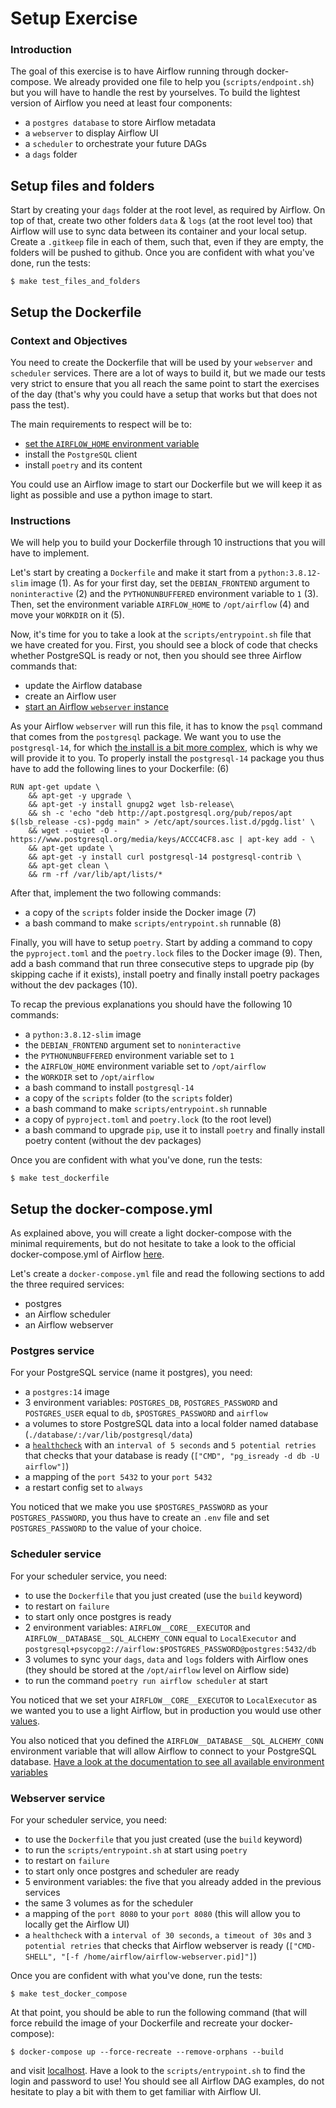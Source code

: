 # Setup Exercise


### Introduction

The goal of this exercise is to have Airflow running through docker-compose. We already provided one file to help you (`scripts/endpoint.sh`) but you will have to handle the rest by yourselves. To build the lightest version of Airflow you need at least four components:
- a `postgres database` to store Airflow metadata
- a `webserver` to display Airflow UI
- a `scheduler` to orchestrate your future DAGs
- a `dags` folder

## Setup files and folders

Start by creating your `dags` folder at the root level, as required by Airflow. On top of that, create two other folders `data` & `logs` (at the root level too) that Airflow will use to sync data between its container and your local setup.
Create a `.gitkeep` file in each of them, such that, even if they are empty, the folders will be pushed to github. Once you are confident with what you've done, run the tests:

```
$ make test_files_and_folders
```

## Setup the Dockerfile

### Context and Objectives

You need to create the Dockerfile that will be used by your `webserver` and `scheduler` services. There are a lot of ways to build it, but we made our tests very strict to ensure that you all reach the same point to start the exercises of the day (that's why you could have a setup that works but that does not pass the test).

The main requirements to respect will be to:
- [set the `AIRFLOW_HOME` environment variable](https://airflow.apache.org/docs/apache-airflow/stable/cli-and-env-variables-ref.html?highlight=airflow_home#envvar-AIRFLOW_HOME)
- install the `PostgreSQL` client
- install `poetry` and its content

You could use an Airflow image to start our Dockerfile but we will keep it as light as possible and use a python image to start.

### Instructions

We will help you to build your Dockerfile through 10 instructions that you will have to implement.

Let's start by creating a `Dockerfile` and make it start from a `python:3.8.12-slim` image (1).
As for your first day, set the `DEBIAN_FRONTEND` argument to `noninteractive` (2) and the `PYTHONUNBUFFERED` environment variable to `1` (3).
Then, set the environment variable `AIRFLOW_HOME` to `/opt/airflow` (4) and move your `WORKDIR` on it (5).

Now, it's time for you to take a look at the `scripts/entrypoint.sh` file that we have created for you. First, you should see a block of code that checks whether PostgreSQL is ready or not, then you should see three Airflow commands that:
- update the Airflow database
- create an Airflow user
- [start an Airflow `webserver` instance](https://airflow.apache.org/docs/apache-airflow/stable/cli-and-env-variables-ref.html#webserver)

As your Airflow `webserver` will run this file, it has to know the `psql` command that comes from the `postgresql` package. We want you to use the `postgresql-14`, for which [the install is a bit more complex](https://techviewleo.com/how-to-install-postgresql-database-on-ubuntu/), which is why we will provide it to you. To properly install the `postgresql-14` package you thus have to add the following lines to your Dockerfile: (6)

```
RUN apt-get update \
    && apt-get -y upgrade \
    && apt-get -y install gnupg2 wget lsb-release\
    && sh -c 'echo "deb http://apt.postgresql.org/pub/repos/apt $(lsb_release -cs)-pgdg main" > /etc/apt/sources.list.d/pgdg.list' \
    && wget --quiet -O - https://www.postgresql.org/media/keys/ACCC4CF8.asc | apt-key add - \
    && apt-get update \
    && apt-get -y install curl postgresql-14 postgresql-contrib \
    && apt-get clean \
    && rm -rf /var/lib/apt/lists/*
```

After that, implement the two following commands:
- a copy of the `scripts` folder inside the Docker image (7)
- a bash command to make `scripts/entrypoint.sh` runnable (8)

Finally, you will have to setup `poetry`. Start by adding a command to copy the `pyproject.toml` and the `poetry.lock` files to the Docker image (9). Then, add a bash command that run three consecutive steps to upgrade pip (by skipping cache if it exists), install poetry and finally install poetry packages without the dev packages (10).

To recap the previous explanations you should have the following 10 commands:
- a `python:3.8.12-slim` image
- the `DEBIAN_FRONTEND` argument set to `noninteractive`
- the `PYTHONUNBUFFERED` environment variable set to `1`
- the `AIRFLOW_HOME` environment variable set to `/opt/airflow`
- the `WORKDIR` set to `/opt/airflow`
- a bash command to install `postgresql-14`
- a copy of the `scripts` folder (to the `scripts` folder)
- a bash command to make `scripts/entrypoint.sh` runnable
- a copy of `pyproject.toml` and `poetry.lock` (to the root level)
- a bash command to upgrade `pip`, use it to install `poetry` and finally install poetry content (without the dev packages)

Once you are confident with what you've done, run the tests:

```
$ make test_dockerfile
```

## Setup the docker-compose.yml

As explained above, you will create a light docker-compose with the minimal requirements, but do not hesitate to take a look to the official docker-compose.yml of Airflow [here](https://github.com/apache/airflow/blob/main/docs/apache-airflow/start/docker-compose.yaml).

Let's create a `docker-compose.yml` file and read the following sections to add the three required services:
- postgres
- an Airflow scheduler
- an Airflow webserver

### Postgres service

For your PostgreSQL service (name it postgres), you need:
- a `postgres:14` image
- 3 environment variables: `POSTGRES_DB`, `POSTGRES_PASSWORD` and `POSTGRES_USER` equal to `db`, `$POSTGRES_PASSWORD` and `airflow`
- a volumes to store PostgreSQL data into a local folder named database (`./database/:/var/lib/postgresql/data`)
- a [`healthcheck`](https://marcopeg.com/docker-compose-healthcheck/) with an `interval of 5 seconds` and `5 potential retries` that checks that your database is ready (`["CMD", "pg_isready -d db -U airflow"]`)
- a mapping of the `port 5432` to your `port 5432`
- a restart config set to `always`

You noticed that we make you use `$POSTGRES_PASSWORD` as your `POSTGRES_PASSWORD`, you thus have to create an `.env` file and set `POSTGRES_PASSWORD` to the value of your choice.

### Scheduler service

For your scheduler service, you need:
- to use the `Dockerfile` that you just created (use the `build` keyword)
- to restart on `failure`
- to start only once postgres is ready
- 2 environment variables: `AIRFLOW__CORE__EXECUTOR` and `AIRFLOW__DATABASE__SQL_ALCHEMY_CONN` equal to `LocalExecutor` and `postgresql+psycopg2://airflow:$POSTGRES_PASSWORD@postgres:5432/db`
- 3 volumes to sync your `dags`, `data` and `logs` folders with Airflow ones (they should be stored at the `/opt/airflow` level on Airflow side)
- to run the command `poetry run airflow scheduler` at start

You noticed that we set your `AIRFLOW__CORE__EXECUTOR` to `LocalExecutor` as we wanted you to use a light Airflow, but in production you would use other [values](https://airflow.apache.org/docs/apache-airflow/stable/executor/index.html).

You also noticed that you defined the `AIRFLOW__DATABASE__SQL_ALCHEMY_CONN` environment variable that will allow Airflow to connect to your PostgreSQL database. [Have a look at the documentation to see all available environment variables](https://airflow.apache.org/docs/apache-airflow/stable/configurations-ref.html)

### Webserver service

For your scheduler service, you need:
- to use the `Dockerfile` that you just created (use the `build` keyword)
- to run the `scripts/entrypoint.sh` at start using `poetry`
- to restart on `failure`
- to start only once postgres and scheduler are ready
- 5 environment variables: the five that you already added in the previous services
- the same 3 volumes as for the scheduler
- a mapping of the `port 8080` to your `port 8080` (this will allow you to locally get the Airflow UI)
- a `healthcheck` with a `interval of 30 seconds`, `a timeout of 30s` and `3 potential retries` that checks that Airflow webserver is ready (`["CMD-SHELL", "[-f /home/airflow/airflow-webserver.pid]"]`)

Once you are confident with what you've done, run the tests:

```
$ make test_docker_compose
```

At that point, you should be able to run the following command (that will force rebuild the image of your Dockerfile and recreate your docker-compose):

```
$ docker-compose up --force-recreate --remove-orphans --build
```

and visit [localhost](http://localhost:8080/home). Have a look to the `scripts/entrypoint.sh` to find the login and password to use! You should see all Airflow DAG examples, do not hesitate to play a bit with them to get familiar with Airflow UI.
